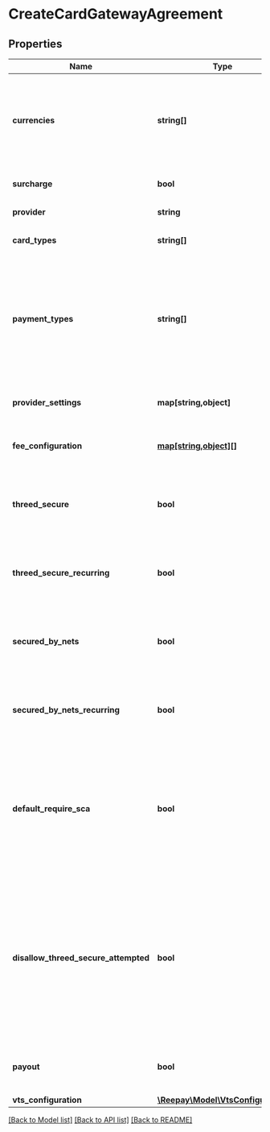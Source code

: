 # CreateCardGatewayAgreement

## Properties
 Name                                 | Type                                                      | Description                                                                                                                                                                                            | Notes      
--------------------------------------|-----------------------------------------------------------|--------------------------------------------------------------------------------------------------------------------------------------------------------------------------------------------------------|------------
 **currencies**                       | **string[]**                                              | Set of currencies supported by agreement. Each currency in [ISO 4217](https://en.wikipedia.org/wiki/ISO_4217) three letter alpha code.                                                                 |
 **surcharge**                        | **bool**                                                  | Add acquirer surcharge fee if possible                                                                                                                                                                 | [optional] 
 **provider**                         | **string**                                                | Card gateway provider type                                                                                                                                                                             |
 **card_types**                       | **string[]**                                              | Card types supported by agreement                                                                                                                                                                      | [optional] 
 **payment_types**                    | **string[]**                                              | Set of supported payment types for agreement: &#x60;card&#x60;, &#x60;applepay&#x60;, &#x60;googlepay&#x60;, &#x60;mobilepay&#x60;, &#x60;vipps&#x60;. If not defined defaults to all.                 | [optional] 
 **provider_settings**                | **map[string,object]**                                    | Key value map of provider settings                                                                                                                                                                     | [optional] 
 **fee_configuration**                | [**map[string,object][]**](map.md)                        | Prioritized list of fee configuration entries                                                                                                                                                          | [optional] 
 **threed_secure**                    | **bool**                                                  | Use 3DSecure for non-recurring payments (if supported by provider)                                                                                                                                     | [optional] 
 **threed_secure_recurring**          | **bool**                                                  | Use 3DSecure for recurring payments (if supported by provider)                                                                                                                                         | [optional] 
 **secured_by_nets**                  | **bool**                                                  | Use Secured By Nets for non-recurring payments (if supported by provider)                                                                                                                              | [optional] 
 **secured_by_nets_recurring**        | **bool**                                                  | Use Secured By Nets for recurring payments (if supported by provider)                                                                                                                                  | [optional] 
 **default_require_sca**              | **bool**                                                  | Default behaviour if no specific SCA handing is defined in payment sessions. If enabled SCA will be required and un-enrolled cards will be declined.                                                   | [optional] 
 **disallow_threed_secure_attempted** | **bool**                                                  | Disallow 3D Secure status attempted which means that card issuer does not support 3D Secure so authentication could not be performed. An attempted 3D Secure flow normally results in liability shift. | [optional] 
 **payout**                           | **bool**                                                  | Use agreement for payout (if supported by provider)                                                                                                                                                    | [optional] 
 **vts_configuration**                | [**\Reepay\Model\VtsConfiguration**](VtsConfiguration.md) |                                                                                                                                                                                                        | [optional] 

[[Back to Model list]](../../README.md#documentation-for-models) [[Back to API list]](../../README.md#documentation-for-api-endpoints) [[Back to README]](../../README.md)

